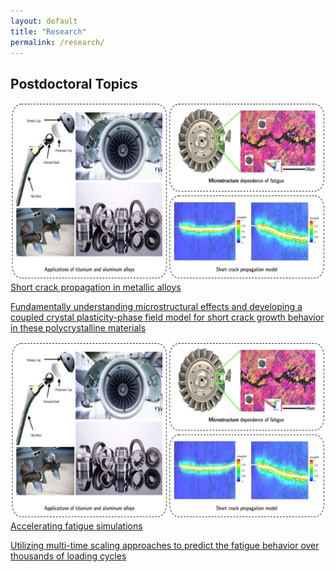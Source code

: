 ```yaml
---
layout: default
title: "Research"
permalink: /research/
---
```

<section class="research-section"> 

  <div class="research-group"> 
    <h2>Postdoctoral Topics</h2> 
    <div class="research-card-grid"> 
     <article class="research-card">
      <a class="card-link" href="/research/postdoc/short-crack-growth" aria-label="Short Crack Growth"> 
      <div class="image-box"> <img src="/research/postdoc/PostdocOverviewCrop.png" alt="Visual for Short Crack Growth" loading="lazy"> </div>
      <div class="card-content"> 
        <div class="card-title">Short crack propagation in metallic alloys</div> 
        <p class="card-desc">Fundamentally understanding microstructural effects and developing a coupled crystal plasticity-phase field model for short crack growth behavior in these polycrystalline materials</p> 
      </div> 
      </a>
    </article>
    <article class="research-card"> 
      <a class="card-link" href="/research/postdoc/short-crack-growth" aria-label="Multi-time scaling">
      <div class="image-box"> <img src="/research/postdoc/PostdocOverviewCrop.png" alt="Visual for Short Crack Growth" loading="lazy"> </div>
      <div class="card-content">
        <div class="card-title">Accelerating fatigue simulations</div>
        <p class="card-desc">Utilizing multi-time scaling approaches to predict the fatigue behavior over thousands of loading cycles</p>
      </div>
      </a>
    </article>
    </div>
  </div>
</section>